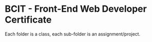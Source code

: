 # BCIT - Front-End Web Developer Certificate

Each folder is a class, each sub-folder is an assignment/project.
